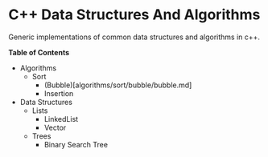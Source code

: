 # C++ Data Structures And Algorithms
Generic implementations of common data structures and algorithms in c++.


**Table of Contents**
- Algorithms
    - Sort
        - (Bubble)[algorithms/sort/bubble/bubble.md]
        - Insertion
- Data Structures
    - Lists
        - LinkedList
        - Vector
    - Trees
        - Binary Search Tree
